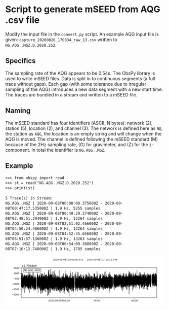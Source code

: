# Script to generate mSEED from AQG .csv file

Modify the input file in the `convert.py` script. An example AQG input file is given: `capture_20200826_170834_raw_13.csv` written to `NG.AQG..MGZ.D.2020.252`.

## Specifics

The sampling rate of the AQG appears to be 0.54s. The ObsPy library is used to write mSEED files. Data is split in to continuous segments (a full trace without gaps). Each gap (with some tolerance due to irregular sampling of the AQG) introduces a new data segment with a new start time. The traces are bundled in a stream and written to a mSEED file.

## Naming

The mSEED standard has four identifiers (ASCII, N bytes): network (2), station (5), location (2), and channel (3). The network is defined here as `NG`, the station as `AQG`, the location is an empty string and will change when the AQG is moved. The channel is defined following the mSEED standard (M) because of the 2Hz sampling rate, (G) for gravimeter, and (Z) for the z-component. In total the identifier is `NG.AQG..MGZ`.

## Example

    >>> from obspy import read
    >>> st = read("NG.AQG..MGZ.D.2020.252")
    >>> print(st)

    5 Trace(s) in Stream:
    NG.AQG..MGZ | 2020-09-08T00:00:00.375000Z - 2020-09-08T00:47:17.535000Z | 1.9 Hz, 5255 samples
    NG.AQG..MGZ | 2020-09-08T00:49:29.274000Z - 2020-09-08T02:48:51.294000Z | 1.9 Hz, 13264 samples
    NG.AQG..MGZ | 2020-09-08T02:51:02.466000Z - 2020-09-08T04:50:24.486000Z | 1.9 Hz, 13264 samples
    NG.AQG..MGZ | 2020-09-08T04:52:35.656000Z - 2020-09-08T06:51:57.136000Z | 1.9 Hz, 13263 samples
    NG.AQG..MGZ | 2020-09-08T06:54:09.388000Z - 2020-09-08T07:10:12.748000Z | 1.9 Hz, 1785 samples

![Example Stream](images/plot.png)
